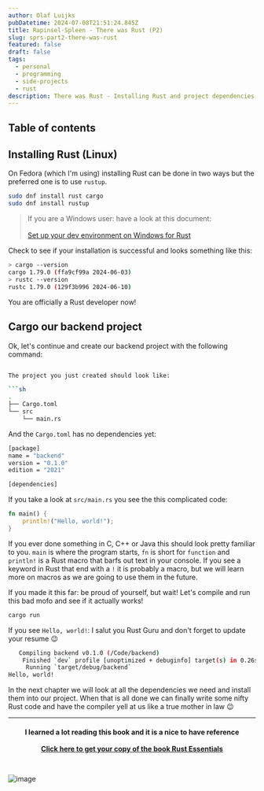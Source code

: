 ```yaml
---
author: Olaf Luijks
pubDatetime: 2024-07-08T21:51:24.845Z
title: Rapinsel-Spleen - There was Rust (P2)
slug: sprs-part2-there-was-rust
featured: false
draft: false
tags:
  - personal
  - programming
  - side-projects
  - rust
description: There was Rust - Installing Rust and project dependencies
---
```


## Table of contents

## Installing Rust (Linux)

On Fedora (which I'm using) installing Rust can be done in two ways but the preferred one is to use `rustup`.

```sh
sudo dnf install rust cargo
sudo dnf install rustup
```

> If you are a Windows user: have a look at this document: <br><br>[Set up your dev environment on Windows for Rust](https://learn.microsoft.com/en-us/windows/dev-environment/rust/setup)

Check to see if your installation is successful and looks something like this:

```sh
> cargo --version
cargo 1.79.0 (ffa9cf99a 2024-06-03)
> rustc --version
rustc 1.79.0 (129f3b996 2024-06-10)
```

You are officially a Rust developer now!

## Cargo our backend project

Ok, let's continue and create our backend project with the following command:

````sh

The project you just created should look like:

```sh
.
├── Cargo.toml
└── src
    └── main.rs
````

And the `Cargo.toml` has no dependencies yet:

```sh
[package]
name = "backend"
version = "0.1.0"
edition = "2021"

[dependencies]
```

If you take a look at `src/main.rs` you see the this complicated code:

```rust
fn main() {
    println!("Hello, world!");
}
```

If you ever done something in C, C++ or Java this should look pretty familiar to you. `main` is where the program starts, `fn` is short for `function` and `println!` is a Rust macro that barfs out text in your console. If you see a keyword in Rust that end with a `!` it is probably a macro, but we will learn more on macros as we are going to use them in the future.

If you made it this far: be proud of yourself, but wait! Let's compile and run this bad mofo and see if it actually works!

```sh
cargo run
```

If you see `Hello, world!`: I salut you Rust Guru and don't forget to update your resume 😉

```sh
   Compiling backend v0.1.0 (/Code/backend)
    Finished `dev` profile [unoptimized + debuginfo] target(s) in 0.26s
     Running `target/debug/backend`
Hello, world!
```

In the next chapter we will look at all the dependencies we need and install them into our project. When that is all done we can finally write some nifty Rust code and have the compiler yell at us like a true mother in law 😉

---

<h4 style="text-align: center; padding-bottom: 26px;">
I learned a lot reading this book and it is a nice to have reference<br /><br />
  <a href="https://amzn.to/4kiPb97" target="_blank">Click here to get your copy of the book Rust Essentials</a>
</h4>

![image](@/assets/images/rust-book.jpg)
